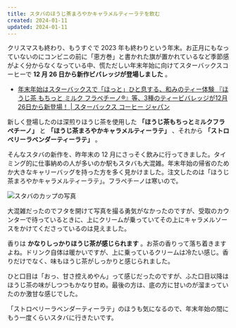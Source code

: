 ```yaml
---
title: スタバのほうじ茶まろやかキャラメルティーラテを飲む
created: 2024-01-11
updated: 2024-01-11
---
```


クリスマスも終わり、もうすぐで 2023 年も終わりという年末。お正月にもなっていないのにコンビニの前に「恵方巻」と書かれた旗が置かれているなど季節感がよく分からなくなっている中、慌ただしい年末年始に向けてスターバックスコーヒーで **12 月 26 日から新作ビバレッジが登場しました** 。

- [年末年始はスターバックスで「ほっと」ひと息する、和みのティー体験 『ほうじ茶 もちっと ミルク フラペチーノ®』等、3種のティービバレッジが12月26日から新登場！ | スターバックス コーヒー ジャパン](https://www.starbucks.co.jp/press_release/pr2024-5040.php)

新しく登場したのは深煎りほうじ茶を使用した **「ほうじ茶もちっとミルクフラペチーノ」** と **「ほうじ茶まろやかキャラメルティーラテ」** 、それから **「ストロベリーラベンダーティーラテ」** 。

そんなスタバの新作を、昨年末の 12 月にさっそく飲みに行ってきました。タイミング的に仕事納めの人が多いのか駅もスタバも大混雑。年末年始の帰省のためか大きなキャリーバッグを持った方を多く見かけました。注文したのは「ほうじ茶まろやかキャラメルティーラテ」。フラペチーノは寒いので。

![スタバのカップの写真](abf200ac-58f3-4b25-6237-71e135872c00)

大混雑だったのでフタを開けて写真を撮る勇気がなかったのですが、受取のカウンターで待っているときに、上にクリームが乗っていてその上にキャラメルソースをかけてくださっているのは見えました。

香りは **かなりしっかりほうじ茶が感じられます** 。お茶の香りって落ち着きますよね。ドリンク自体は暖かいですが、上に乗っているクリームは冷たい感じ。香りだけでなく、味もほうじ茶がしっかりと感じられました。

ひと口目は「おっ、甘さ控えめやん」って感じだったのですが、ふた口目以降はほうじ茶の味がしつつもかなり甘め。最後の方は、底の方に甘いのが溜まっていたのか激甘な感じでした。

「ストロベリーラベンダーティーラテ」のほうも気になるので、年末年始の間にもう一度くらいスタバに行きたいです。
